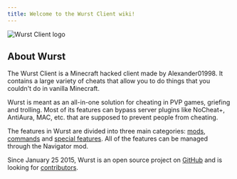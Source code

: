 ```yaml
---
title: Welcome to the Wurst Client wiki!
---
```

![Wurst Client logo](https://cloud.githubusercontent.com/assets/10100202/8269115/0df480ba-179c-11e5-9eb9-30ce637a0827.png)

## About Wurst
The Wurst Client is a Minecraft hacked client made by Alexander01998. It contains a large variety of cheats that allow you to do things that you couldn't do in vanilla Minecraft.

Wurst is meant as an all-in-one solution for cheating in PVP games, griefing and trolling. Most of its features can bypass server plugins like NoCheat+, AntiAura, MAC, etc. that are supposed to prevent people from cheating.

The features in Wurst are divided into three main categories: [mods](/wiki/Mods/), [commands](/wiki/Commands/) and [special features](/wiki/Special_Features/). All of the features can be managed through the Navigator mod.

Since January 25 2015, Wurst is an open source project on [GitHub](https://github.com/Wurst-Imperium/Wurst-Client) and is looking for [contributors](/wiki/Contributing/part1/).
